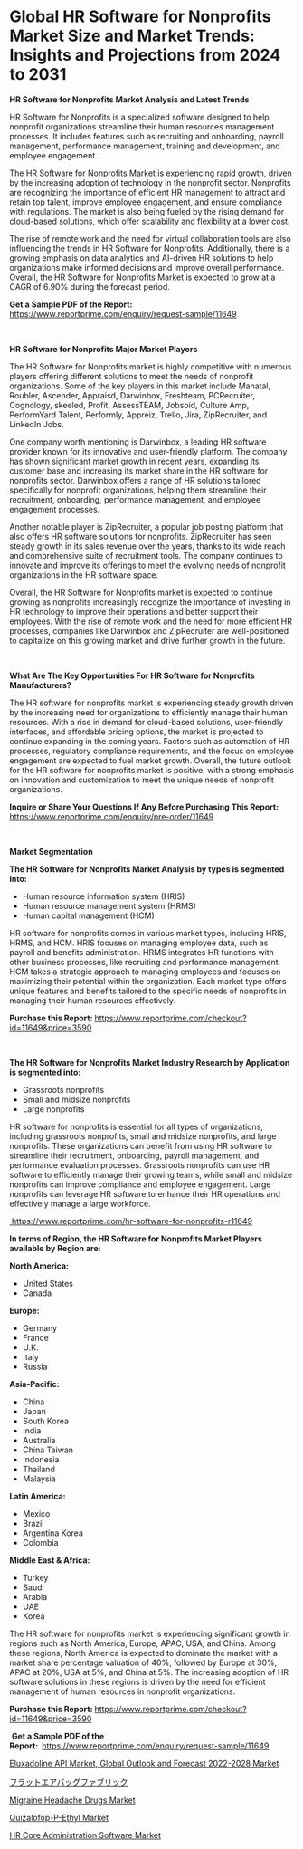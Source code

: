 <p><h1>Global HR Software for Nonprofits Market Size and Market Trends: Insights and Projections from 2024 to 2031</h1></p><p><strong>HR Software for Nonprofits Market Analysis and Latest Trends</strong></p>
<p><p>HR Software for Nonprofits is a specialized software designed to help nonprofit organizations streamline their human resources management processes. It includes features such as recruiting and onboarding, payroll management, performance management, training and development, and employee engagement. </p><p>The HR Software for Nonprofits Market is experiencing rapid growth, driven by the increasing adoption of technology in the nonprofit sector. Nonprofits are recognizing the importance of efficient HR management to attract and retain top talent, improve employee engagement, and ensure compliance with regulations. The market is also being fueled by the rising demand for cloud-based solutions, which offer scalability and flexibility at a lower cost.</p><p>The rise of remote work and the need for virtual collaboration tools are also influencing the trends in HR Software for Nonprofits. Additionally, there is a growing emphasis on data analytics and AI-driven HR solutions to help organizations make informed decisions and improve overall performance. Overall, the HR Software for Nonprofits Market is expected to grow at a CAGR of 6.90% during the forecast period.</p></p>
<p><strong>Get a Sample PDF of the Report:&nbsp;</strong> <a href="https://www.reportprime.com/enquiry/request-sample/11649">https://www.reportprime.com/enquiry/request-sample/11649</a></p>
<p>&nbsp;</p>
<p><strong>HR Software for Nonprofits Major Market Players</strong></p>
<p><p>The HR Software for Nonprofits market is highly competitive with numerous players offering different solutions to meet the needs of nonprofit organizations. Some of the key players in this market include Manatal, Roubler, Ascender, Appraisd, Darwinbox, Freshteam, PCRecruiter, Cognology, skeeled, Profit, AssessTEAM, Jobsoid, Culture Amp, PerformYard Talent, Performly, Appreiz, Trello, Jira, ZipRecruiter, and LinkedIn Jobs.</p><p>One company worth mentioning is Darwinbox, a leading HR software provider known for its innovative and user-friendly platform. The company has shown significant market growth in recent years, expanding its customer base and increasing its market share in the HR software for nonprofits sector. Darwinbox offers a range of HR solutions tailored specifically for nonprofit organizations, helping them streamline their recruitment, onboarding, performance management, and employee engagement processes.</p><p>Another notable player is ZipRecruiter, a popular job posting platform that also offers HR software solutions for nonprofits. ZipRecruiter has seen steady growth in its sales revenue over the years, thanks to its wide reach and comprehensive suite of recruitment tools. The company continues to innovate and improve its offerings to meet the evolving needs of nonprofit organizations in the HR software space.</p><p>Overall, the HR Software for Nonprofits market is expected to continue growing as nonprofits increasingly recognize the importance of investing in HR technology to improve their operations and better support their employees. With the rise of remote work and the need for more efficient HR processes, companies like Darwinbox and ZipRecruiter are well-positioned to capitalize on this growing market and drive further growth in the future.</p></p>
<p>&nbsp;</p>
<p><strong>What Are The Key Opportunities For HR Software for Nonprofits Manufacturers?</strong></p>
<p><p>The HR software for nonprofits market is experiencing steady growth driven by the increasing need for organizations to efficiently manage their human resources. With a rise in demand for cloud-based solutions, user-friendly interfaces, and affordable pricing options, the market is projected to continue expanding in the coming years. Factors such as automation of HR processes, regulatory compliance requirements, and the focus on employee engagement are expected to fuel market growth. Overall, the future outlook for the HR software for nonprofits market is positive, with a strong emphasis on innovation and customization to meet the unique needs of nonprofit organizations.</p></p>
<p><strong>Inquire or Share Your Questions If Any Before Purchasing This Report:</strong> <a href="https://www.reportprime.com/enquiry/pre-order/11649">https://www.reportprime.com/enquiry/pre-order/11649</a></p>
<p>&nbsp;</p>
<p><strong>Market Segmentation</strong></p>
<p><strong>The HR Software for Nonprofits Market Analysis by types is segmented into:</strong></p>
<p><ul><li>Human resource information system (HRIS)</li><li>Human resource management system (HRMS)</li><li>Human capital management (HCM)</li></ul></p>
<p><p>HR software for nonprofits comes in various market types, including HRIS, HRMS, and HCM. HRIS focuses on managing employee data, such as payroll and benefits administration. HRMS integrates HR functions with other business processes, like recruiting and performance management. HCM takes a strategic approach to managing employees and focuses on maximizing their potential within the organization. Each market type offers unique features and benefits tailored to the specific needs of nonprofits in managing their human resources effectively.</p></p>
<p><strong>Purchase this Report:&nbsp;</strong><a href="https://www.reportprime.com/checkout?id=11649&price=3590">https://www.reportprime.com/checkout?id=11649&price=3590</a></p>
<p>&nbsp;</p>
<p><strong>The HR Software for Nonprofits Market Industry Research by Application is segmented into:</strong></p>
<p><ul><li>Grassroots nonprofits</li><li>Small and midsize nonprofits</li><li>Large nonprofits</li></ul></p>
<p><p>HR software for nonprofits is essential for all types of organizations, including grassroots nonprofits, small and midsize nonprofits, and large nonprofits. These organizations can benefit from using HR software to streamline their recruitment, onboarding, payroll management, and performance evaluation processes. Grassroots nonprofits can use HR software to efficiently manage their growing teams, while small and midsize nonprofits can improve compliance and employee engagement. Large nonprofits can leverage HR software to enhance their HR operations and effectively manage a large workforce.</p></p>
<p><a href="https://www.reportprime.com/hr-software-for-nonprofits-r11649">&nbsp;https://www.reportprime.com/hr-software-for-nonprofits-r11649</a></p>
<p><strong>In terms of Region, the HR Software for Nonprofits Market Players available by Region are:</strong></p>
<p>
    <p> <strong> North America: </strong>
        <ul>
            <li>United States</li>
            <li>Canada</li>
        </ul>
        </p> 
    <p> <strong> Europe: </strong>
        <ul>
            <li>Germany</li>
            <li>France</li>
            <li>U.K.</li>
            <li>Italy</li>
            <li>Russia</li>
        </ul>
        </p> 
    <p> <strong> Asia-Pacific: </strong>
        <ul>
            <li>China</li>
            <li>Japan</li>
            <li>South Korea</li>
            <li>India</li>
            <li>Australia</li>
            <li>China Taiwan</li>
            <li>Indonesia</li>
            <li>Thailand</li>
            <li>Malaysia</li>
        </ul>
        </p> 
    <p> <strong> Latin America: </strong>
        <ul>
            <li>Mexico</li>
            <li>Brazil</li>
            <li>Argentina Korea</li>
            <li>Colombia</li>
        </ul>
        </p> 
    <p> <strong> Middle East & Africa: </strong>
        <ul>
            <li>Turkey</li>
            <li>Saudi</li>
            <li>Arabia</li>
            <li>UAE</li>
            <li>Korea</li>
        </ul>
    </p>
    </p>
<p><p>The HR software for nonprofits market is experiencing significant growth in regions such as North America, Europe, APAC, USA, and China. Among these regions, North America is expected to dominate the market with a market share percentage valuation of 40%, followed by Europe at 30%, APAC at 20%, USA at 5%, and China at 5%. The increasing adoption of HR software solutions in these regions is driven by the need for efficient management of human resources in nonprofit organizations.</p></p>
<p><strong>Purchase this Report: </strong><a href="https://www.reportprime.com/checkout?id=11649&price=3590">https://www.reportprime.com/checkout?id=11649&price=3590</a></p>
<p>&nbsp;<strong>Get a Sample PDF of the Report:&nbsp;&nbsp;</strong><a href="https://www.reportprime.com/enquiry/request-sample/11649">https://www.reportprime.com/enquiry/request-sample/11649</a></p>
<p><strong></strong></p>
<p><p><a href="https://issuu.com/reportprime-2/docs/eluxadoline-api-market-global-outlo_505f4cef07e5cb">Eluxadoline API Market, Global Outlook and Forecast 2022-2028 Market</a></p><p><a href="https://medium.com/@stellaca2cz/%E3%83%95%E3%83%A9%E3%83%83%E3%83%88%E3%82%A8%E3%82%A2%E3%83%90%E3%83%83%E3%82%B0%E7%94%9F%E5%9C%B0%E5%B8%82%E5%A0%B4%E6%8C%87%E6%A8%99-%E5%B8%82%E5%A0%B4%E3%81%AE%E8%A6%8F%E6%A8%A1-%E5%9C%B0%E5%9F%9F%E5%88%A5%E3%81%AE%E5%88%86%E6%9E%90-%E5%B8%82%E5%A0%B4%E3%83%97%E3%83%AC%E3%83%BC%E3%83%A4%E3%83%BC%E5%88%86%E6%9E%90-%E3%81%8A%E3%82%88%E3%81%B3%E4%BA%88%E6%B8%AC-2024%E5%B9%B4-2031%E5%B9%B4-f1d20bd682a5">フラットエアバッグファブリック</a></p><p><a href="https://medium.com/@caleighconn1938/migraine-headache-drugs-market-revolution-2024-2031-market-trends-shaping-the-next-decade-4d54a1b83ae3">Migraine Headache Drugs Market</a></p><p><a href="https://www.linkedin.com/pulse/insights-quizalofop-p-ethyl-market-players-size-geographical-zzfve?trackingId=a7CmmN5j%2FVmtCb8krrTzsA%3D%3D">Quizalofop-P-Ethyl Market</a></p><p><a href="https://github.com/ChiragRP21/Market-Research-Report-List-6/blob/main/hr-core-administration-software-market.md">HR Core Administration Software Market</a></p></p>